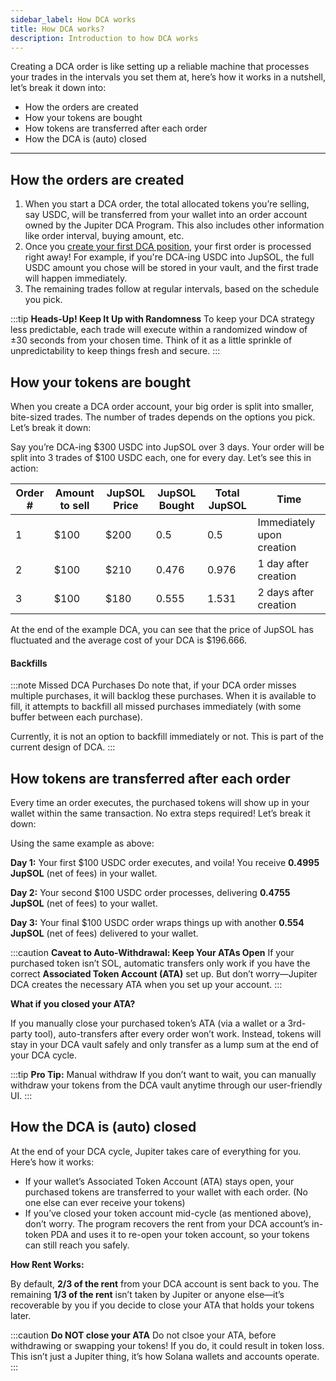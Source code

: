 ```yaml
---
sidebar_label: How DCA works
title: How DCA works?
description: Introduction to how DCA works
---
```


<head>
    <title>How DCA works</title>
    <meta name="twitter:card" content="summary" />
</head>

Creating a DCA order is like setting up a reliable machine that processes your trades in the intervals you set them at, here’s how it works in a nutshell, let’s break it down into:

- How the orders are created
- How your tokens are bought
- How tokens are transferred after each order
- How the DCA is (auto) closed

---

## How the orders are created

1. When you start a DCA order, the total allocated tokens you’re selling, say USDC, will be transferred from your wallet into an order account owned by the Jupiter DCA Program. This also includes other information like order interval, buying amount, etc.
2. Once you [create your first DCA position](./how-to-create-dca), your first order is processed right away! For example, if you're DCA-ing USDC into JupSOL, the full USDC amount you chose will be stored in your vault, and the first trade will happen immediately.
3. The remaining trades follow at regular intervals, based on the schedule you pick.

:::tip **Heads-Up! Keep It Up with Randomness**
To keep your DCA strategy less predictable, each trade will execute within a randomized window of ±30 seconds from your chosen time. Think of it as a little sprinkle of unpredictability to keep things fresh and secure.
:::

## How your tokens are bought

When you create a DCA order account, your big order is split into smaller, bite-sized trades. The number of trades depends on the options you pick. Let’s break it down:

Say you’re DCA-ing $300 USDC into JupSOL over 3 days. Your order will be split into 3 trades of $100 USDC each, one for every day. Let’s see this in action:

| Order # | Amount to sell  | JupSOL Price | JupSOL Bought | Total JupSOL | Time                      |
|---------|-----------------|-----------|------------|-----------|---------------------------|
| 1       | $100            | $200      | 0.5        | 0.5       | Immediately upon creation |
| 2       | $100            | $210      | 0.476      | 0.976     | 1 day after creation      |
| 3       | $100            | $180      | 0.555      | 1.531     | 2 days after creation     |

At the end of the example DCA, you can see that the price of JupSOL has fluctuated and the average cost of your DCA is $196.666.

#### Backfills
:::note Missed DCA Purchases
Do note that, if your DCA order misses multiple purchases, it will backlog these purchases. When it is available to fill, it attempts to backfill all missed purchases immediately (with some buffer between each purchase).

Currently, it is not an option to backfill immediately or not. This is part of the current design of DCA.
:::

## How tokens are transferred after each order

Every time an order executes, the purchased tokens will show up in your wallet within the same transaction. No extra steps required! Let’s break it down:

Using the same example as above:

**Day 1:** Your first $100 USDC order executes, and voila! You receive **0.4995 JupSOL** (net of fees) in your wallet.

**Day 2:** Your second $100 USDC order processes, delivering **0.4755 JupSOL** (net of fees) to your wallet.

**Day 3:** Your final $100 USDC order wraps things up with another **0.554 JupSOL** (net of fees) delivered to your wallet.

:::caution **Caveat to Auto-Withdrawal: Keep Your ATAs Open**
If your purchased token isn’t SOL, automatic transfers only work if you have the correct **Associated Token Account (ATA)** set up. But don’t worry—Jupiter DCA creates the necessary ATA when you set up your account.
::: 

**What if you closed your ATA?**

If you manually close your purchased token’s ATA (via a wallet or a 3rd-party tool), auto-transfers after every order won’t work. Instead, tokens will stay in your DCA vault safely and only transfer as a lump sum at the end of your DCA cycle.

:::tip **Pro Tip:** Manual withdraw
If you don’t want to wait, you can manually withdraw your tokens from the DCA vault anytime through our user-friendly UI.
:::

## How the DCA is (auto) closed

At the end of your DCA cycle, Jupiter takes care of everything for you. Here’s how it works:

- If your wallet’s Associated Token Account (ATA) stays open, your purchased tokens are transferred to your wallet with each order. (No one else can ever receive your tokens)
- If you’ve closed your token account mid-cycle (as mentioned above), don’t worry. The program recovers the rent from your DCA account’s in-token PDA and uses it to re-open your token account, so your tokens can still reach you safely.

**How Rent Works:**

By default, **2/3 of the rent** from your DCA account is sent back to you. The remaining **1/3 of the rent** isn’t taken by Jupiter or anyone else—it’s recoverable by you if you decide to close your ATA that holds your tokens later.

:::caution **Do NOT close your ATA**
Do not clsoe your ATA, before withdrawing or swapping your tokens! If you do, it could result in token loss. This isn’t just a Jupiter thing, it’s how Solana wallets and accounts operate.
:::